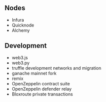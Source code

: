 ## Nodes
- Infura
- Quicknode
- Alchemy

## Development
- web3.js
- web3.py
- truffle development networks and migration
- ganache mainnet fork 
- remix 
- OpenZeppelin contract suite 
- OpenZeppelin defender relay
- Bloxroute private transactions